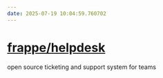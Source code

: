 ```yaml
---
date: 2025-07-19 10:04:59.760702
---
```


# [frappe/helpdesk](https://github.com/frappe/helpdesk)

open source ticketing and support system for teams